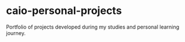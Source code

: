 # caio-personal-projects

Portfolio of projects developed during my studies and personal learning journey.
